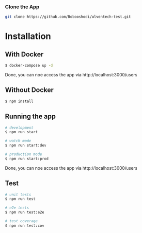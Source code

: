 
### Clone the App

```bash
git clone https://github.com/Bobooshodi/ulventech-test.git
```

# Installation
## With Docker
```bash
$ docker-compose up -d
```
Done, you can noe access the app via http://localhost:3000/users


## Without Docker
```bash
$ npm install
```

## Running the app

```bash
# development
$ npm run start

# watch mode
$ npm run start:dev

# production mode
$ npm run start:prod
```

Done, you can noe access the app via http://localhost:3000/users

## Test

```bash
# unit tests
$ npm run test

# e2e tests
$ npm run test:e2e

# test coverage
$ npm run test:cov
```

